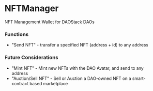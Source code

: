 # NFTManager
NFT Management Wallet for DAOStack DAOs

### Functions
  - "Send NFT" - transfer a specified NFT (address + id) to any address
  
### Future Considerations
  - "Mint NFT" - Mint new NFTs with the DAO Avatar, and send to any address
  - "Auction/Sell NFT" - Sell or Auction a DAO-owned NFT on a smart-contract based marketplace

